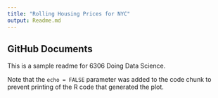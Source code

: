```yaml
---
title: "Rolling Housing Prices for NYC"
output: Readme.md
---
```


## GitHub Documents

This is a sample readme for 6306 Doing Data Science.

Note that the `echo = FALSE` parameter was added to the code chunk to prevent printing of the R code that generated the plot.

